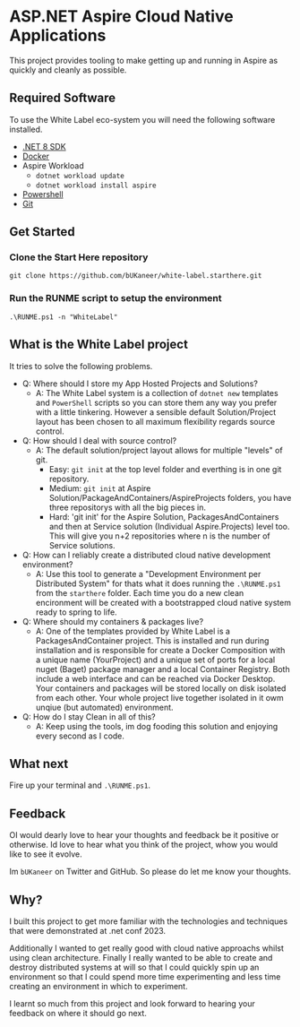 # ASP.NET Aspire Cloud Native Applications

This project provides tooling to make getting up and running in Aspire as quickly and cleanly as possible.

## Required Software

To use the White Label eco-system you will need the following software installed.

- [.NET 8 SDK](https://dotnet.microsoft.com/en-us/download)
- [Docker](https://docs.docker.com/get-docker/)
- Aspire Workload 
  - `dotnet workload update`
  - `dotnet workload install aspire`
- [Powershell](https://learn.microsoft.com/en-us/powershell/scripting/install/installing-powershell?view=powershell-7.3)
- [Git](https://git-scm.com/downloads)


## Get Started

### Clone the Start Here repository

`git clone https://github.com/bUKaneer/white-label.starthere.git`

### Run the RUNME script to setup the environment

`.\RUNME.ps1 -n "WhiteLabel"`

## What is the White Label project

It tries to solve the following problems.

- Q: Where should I store my App Hosted Projects and Solutions?
  - A: The White Label system is a collection of `dotnet new` templates and `PowerShell` scripts so you can store them any way you prefer with a little 
  tinkering. However a sensible default Solution/Project layout has been chosen to 
  all maximum flexibility regards source control.
- Q: How should I deal with source control?
  - A: The default solution/project layout allows for multiple "levels" of git.
    - Easy: `git init` at the top level folder and everthing is in one git repository.
    - Medium: `git init` at Aspire Solution/PackageAndContainers/AspireProjects folders, you have three repositorys with all the big pieces in.
    - Hard: 'git init' for the Aspire Solution, PackagesAndContainers and then at Service solution (Individual Aspire.Projects) level too. This will give you n+2 repositories where n is the number of Service solutions.
- Q: How can I reliably create a distributed cloud native development environment?
  - A: Use this tool to generate a "Development Environment per Distributed System" for thats what it does running the `.\RUNME.ps1` from the `starthere` folder. Each time you do a new clean encironment will be created with a bootstrapped cloud native system ready to spring to life.
- Q: Where should my containers & packages live?
  - A: One of the templates provided by White Label is a PackagesAndContainer project. This is installed and run during installation and is responsible for create a Docker Composition with a unique name (YourProject) and a unique set of ports for a local nuget (Baget) package manager and a local Container Registry. Both include a web interface and can be reached via Docker Desktop. Your containers and packages will be stored locally on disk isolated from each other. Your whole project live together isolated in it owm unqiue (but automated) environment.
- Q: How do I stay Clean in all of this?
  - A: Keep using the tools, im dog fooding this solution and enjoying every second as I code.

## What next

Fire up your terminal and `.\RUNME.ps1`.

## Feedback

OI would dearly love to hear your thoughts and feedback be it positive or otherwise. Id love to hear what you think of the project, whow you would like to see it evolve.

Im `bUKaneer` on Twitter and GitHub. So please do let me know your thoughts.

## Why?

I built this project to get more familiar with the technologies and techniques that were demonstrated at .net conf 2023.

Additionally I wanted to get really good with cloud native approachs whilst using clean architecture. Finally I really wanted to be able to create and destroy distributed systems at will so that I could quickly spin up an environment so that I could spend more time experimenting and less time creating an environment in which to experiment.

I learnt so much from this project and look forward to hearing your feedback on where it should go next.

